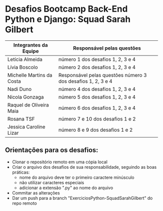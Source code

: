 # Desafios Bootcamp Back-End Python e Django: Squad Sarah Gilbert

| Integrantes da Equipe  | Responsável pelas questões |
| ------------- | ------------- |
| Letícia Almeida  | número 1 dos desafios 1, 2, 3 e 4  |
| Lívia Boscolo | número 2 dos desafios 1, 2, 3 e 4 |
| Michelle Martins da Costa | Responsável pelas questões número 3 dos desafios 1, 2, 3 e 4 | 
| Nadi Duno | número 4 dos desafios 1, 2, 3 e 4 |
| Nicola Gonzaga | número 5 dos desafios 1, 2, 3 e 4 |
| Raquel de Oliveira Maia | número 6 dos desafios 1, 2, 3 e 4 |
| Rosana TSF | número 7 e 10 dos desafios 1 e 2 |
| Jessica Caroline Lizar  | número 8 e 9 dos desafios 1 e 2 |


## Orientações para os desafios:
- Clonar o repositório remoto em uma cópia local
-  Criar o arquivo dos desafios de sua responsabilidade, seguindo as boas práticas:
    - nome do arquivo deve ter o primeiro caractere minúsculo
    - não utilizar caracteres especiais
    - adicionar a extensão ".py" ao nome do arquivo
- Commitar as alterações
- Dar um push para a branch "ExerciciosPython-SquadSarahGilbert" do repo remoto


